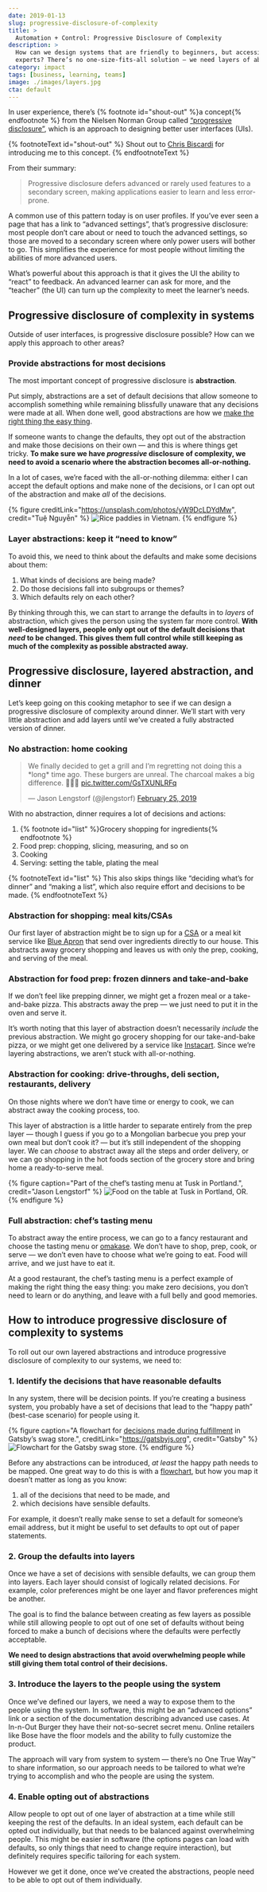```yaml
---
date: 2019-01-13
slug: progressive-disclosure-of-complexity
title: >
  Automation + Control: Progressive Disclosure of Complexity
description: >
  How can we design systems that are friendly to beginners, but accessible to 
  experts? There’s no one-size-fits-all solution — we need layers of abstraction.
category: impact
tags: [business, learning, teams]
image: ./images/layers.jpg
cta: default
---
```


In user experience, there’s {% footnote id="shout-out" %}a concept{% endfootnote %} from the Nielsen Norman Group called [“progressive disclosure”](https://www.nngroup.com/articles/progressive-disclosure/), which is an approach to designing better user interfaces (UIs).

{% footnoteText id="shout-out" %}
  Shout out to [Chris Biscardi](https://christopherbiscardi.com/) for introducing me to this concept.
{% endfootnoteText %}

From their summary:

> Progressive disclosure defers advanced or rarely used features to a secondary screen, making applications easier to learn and less error-prone.

A common use of this pattern today is on user profiles. If you’ve ever seen a page that has a link to “advanced settings”, that’s progressive disclosure: most people don’t care about or need to touch the advanced settings, so those are moved to a secondary screen where only power users will bother to go. This simplifies the experience for most people without limiting the abilities of more advanced users.

What’s powerful about this approach is that it gives the UI the ability to “react” to feedback. An advanced learner can ask for more, and the “teacher” (the UI) can turn up the complexity to meet the learner’s needs.

## Progressive disclosure of complexity in systems

Outside of user interfaces, is progressive disclosure possible? How can we apply this approach to other areas?

### Provide abstractions for most decisions

The most important concept of progressive disclosure is **abstraction**.

Put simply, abstractions are a set of default decisions that allow someone to accomplish something while remaining blissfully unaware that any decisions were made at all. When done well, good abstractions are how we [make the right thing the easy thing](/right-thing-easy-thing/).

If someone wants to change the defaults, they opt out of the abstraction and make those decisions on their own — and this is where things get tricky. **To make sure we have _progressive_ disclosure of complexity, we need to avoid a scenario where the abstraction becomes all-or-nothing.**

In a lot of cases, we’re faced with the all-or-nothing dilemma: either I can accept the default options and make none of the decisions, or I can opt out of the abstraction and make _all_ of the decisions.

{% figure
  creditLink="https://unsplash.com/photos/yW9DcLDYdMw",
  credit="Tuệ Nguyễn"
%}
  ![Rice paddies in Vietnam.](images/layers.jpg)
{% endfigure %}

### Layer abstractions: keep it “need to know”

To avoid this, we need to think about the defaults and make some decisions about them:

1. What kinds of decisions are being made?
2. Do those decisions fall into subgroups or themes?
3. Which defaults rely on each other?

By thinking through this, we can start to arrange the defaults in to _layers_ of abstraction, which gives the person using the system far more control. **With well-designed layers, people only opt out of the default decisions that _need_ to be changed. This gives them full control while still keeping as much of the complexity as possible abstracted away.**

## Progressive disclosure, layered abstraction, and dinner

Let’s keep going on this cooking metaphor to see if we can design a progressive disclosure of complexity around dinner. We’ll start with very little abstraction and add layers until we’ve created a fully abstracted version of dinner.

### No abstraction: home cooking

<blockquote class="twitter-tweet" data-dnt="true" data-theme="light">
  <p lang="en" dir="ltr">
    We finally decided to get a grill and I’m regretting not doing this a *long*
    time ago. These burgers are unreal. The charcoal makes a big difference.
    🤤🤤🤤 <a href="https://t.co/GsTXUNLRFq">pic.twitter.com/GsTXUNLRFq</a>
  </p>
  &mdash; Jason Lengstorf (@jlengstorf) <a href="https://twitter.com/jlengstorf/status/1099846347442728960?ref_src=twsrc%5Etfw">February 25, 2019</a>
</blockquote><script async src="https://platform.twitter.com/widgets.js" charset="utf-8"></script>

With no abstraction, dinner requires a lot of decisions and actions:

1. {% footnote id="list" %}Grocery shopping for ingredients{% endfootnote %}
2. Food prep: chopping, slicing, measuring, and so on
3. Cooking
4. Serving: setting the table, plating the meal

{% footnoteText id="list" %}
  This also skips things like “deciding what’s for dinner” and “making a list”, which also require effort and decisions to be made.
{% endfootnoteText %}

### Abstraction for shopping: meal kits/CSAs

Our first layer of abstraction might be to sign up for a [CSA](http://www.portlandcsa.org/what-is-csa/) or a meal kit service like [Blue Apron](https://www.blueapron.com/) that send over ingredients directly to our house. This abstracts away grocery shopping and leaves us with only the prep, cooking, and serving of the meal.

### Abstraction for food prep: frozen dinners and take-and-bake

If we don’t feel like prepping dinner, we might get a frozen meal or a take-and-bake pizza. This abstracts away the prep — we just need to put it in the oven and serve it.

It’s worth noting that this layer of abstraction doesn’t necessarily _include_ the previous abstraction. We might go grocery shopping for our take-and-bake pizza, or we might get one delivered by a service like [Instacart](https://www.instacart.com/). Since we’re layering abstractions, we aren’t stuck with all-or-nothing.

### Abstraction for cooking: drive-throughs, deli section, restaurants, delivery

On those nights where we don’t have time or energy to cook, we can abstract away the cooking process, too.

This layer of abstraction is a little harder to separate entirely from the prep layer — though I guess if you go to a Mongolian barbecue you prep your own meal but don’t cook it? — but it’s still independent of the shopping layer. We can _choose_ to abstract away all the steps and order delivery, or we can go shopping in the hot foods section of the grocery store and bring home a ready-to-serve meal.

{% figure
  caption="Part of the chef’s tasting menu at Tusk in Portland.",
  credit="Jason Lengstorf"
%}
  ![Food on the table at Tusk in Portland, OR.](images/tusk.jpg)
{% endfigure %}

### Full abstraction: chef’s tasting menu

To abstract away the entire process, we can go to a fancy restaurant and choose the tasting menu or [omakase](https://guide.michelin.com/us/chicago/features/kitchen-language-what-is-omakase/news). We don’t have to shop, prep, cook, or serve — we don’t even have to choose what we’re going to eat. Food will arrive, and we just have to eat it.

At a good restaurant, the chef’s tasting menu is a perfect example of making the right thing the easy thing: you make zero decisions, you don’t need to learn or do anything, and leave with a full belly and good memories.

## How to introduce progressive disclosure of complexity to systems

To roll out our own layered abstractions and introduce progressive disclosure of complexity to our systems, we need to:

### 1. Identify the decisions that have reasonable defaults

In any system, there will be decision points. If you’re creating a business system, you probably have a set of decisions that lead to the “happy path” (best-case scenario) for people using it.

{% figure
  caption="A flowchart for <a href='https://whimsical.co/HrgMvcBZxyyWxcPPAUzPXf'>decisions made during fulfillment</a> in Gatsby’s swag store.",
  creditLink="https://gatsbyjs.org",
  credit="Gatsby"
%}
  ![Flowchart for the Gatsby swag store.](images/flowchart.jpg)
{% endfigure %}

Before any abstractions can be introduced, _at least_ the happy path needs to be mapped. One great way to do this is with a [flowchart](https://whimsical.co/), but how you map it doesn’t matter as long as you know:

1. all of the decisions that need to be made, and
2. which decisions have sensible defaults.

For example, it doesn’t really make sense to set a default for someone’s email address, but it might be useful to set defaults to opt out of paper statements.

### 2. Group the defaults into layers

Once we have a set of decisions with sensible defaults, we can group them into layers. Each layer should consist of logically related decisions. For example, color preferences might be one layer and flavor preferences might be another.

The goal is to find the balance between creating as few layers as possible while still allowing people to opt out of one set of defaults without being forced to make a bunch of decisions where the defaults were perfectly acceptable.

**We need to design abstractions that avoid overwhelming people while still giving them total control of their decisions.**

### 3. Introduce the layers to the people using the system

Once we’ve defined our layers, we need a way to expose them to the people using the system. In software, this might be an “advanced options” link or a section of the documentation describing advanced use cases. At In-n-Out Burger they have their not-so-secret secret menu. Online retailers like Bose have the floor models and the ability to fully customize the product.

The approach will vary from system to system — there’s no One True Way™ to share information, so our approach needs to be tailored to what we’re trying to accomplish and who the people are using the system.

### 4. Enable opting out of abstractions

Allow people to opt out of one layer of abstraction at a time while still keeping the rest of the defaults. In an ideal system, each default can be opted out individually, but that needs to be balanced against overwhelming people. This might be easier in software (the options pages can load with defaults, so only things that need to change require interaction), but definitely requires specific tailoring for each system.

However we get it done, once we’ve created the abstractions, people need to be able to opt out of them individually.

